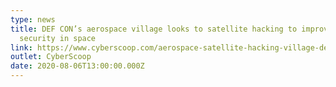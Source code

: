 ```yaml
---
type: news
title: DEF CON’s aerospace village looks to satellite hacking to improve
  security in space
link: https://www.cyberscoop.com/aerospace-satellite-hacking-village-def-con-2020-pentagon/
outlet: CyberScoop
date: 2020-08-06T13:00:00.000Z
---
```


